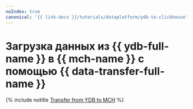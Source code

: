 ```yaml
---
noIndex: true
canonical: '{{ link-docs }}/tutorials/dataplatform/ydb-to-clickhouse'
---
```


# Загрузка данных из {{ ydb-full-name }} в {{ mch-name }} с помощью {{ data-transfer-full-name }}

{% include notitle [Transfer from YDB to MCH](../../_tutorials/dataplatform/datatransfer/ydb-to-clickhouse.md) %}

